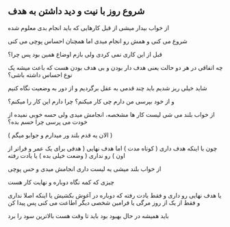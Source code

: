 شروع روز با نیت و دید داشتن به هدف
------

از خواب بیدار میشی
از قبل کارهایی که باید انجام بدی معلوم شده

شروع می کنی و همش رو انجام میدی
اما همچنان احساس پوچی می کنی

قبل از این کاری نمی کردی ولی بازم اوضاع همین بود
پس چرا؟

چه اتفاقی در هر دو حالت یعنی هدف دار بودن و بی هدف بودن هست که باعث میشه یک نوع احساس داشته باشی؟

شاید خیلی ریز شدیم
باید چند قدمی به عقل برگردیم و از دور به وضعیت نگاه کنیم

و از خود بپرسی
من دارم چی کار میکنم؟
چرا دارم این کار را میکنم؟

از خواب بلند می شی
لیست کار ها مشخصه، انجامش میدی
ولی حسه خوبی نمیده
از خودت می پرسی چرا حسم بده؟

( الان یه قدم بلند ور میدارم و جوابو میگم )

چون با اینکه هدف داری ( کوتاه مدت )
اما هدف نهایی ( هدفی برای یک عمر و فراتر از اون ) رو نداری ( وضعت خیلی بده ) یا یادت رفته

از خواب بلند میشی
یه لیست داری
انجامش میدی
و حس پوچی

چیزی که کمه نگاه دوباره و نهایت کار هست

یا هدف نهایی رو داری و فقط یادت رفته که دوباره در آغوش بکشیش
یا اینکه اصلا نداری و فقط از یک از روز مرگی یا فرامین شخصی دیگر اطاعت می کنی
پس پیدا کن

باید همیشه در حال بهبود بود
باید تا وقت هست بالاترین سود را برد